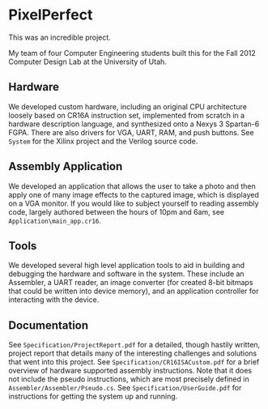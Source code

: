 PixelPerfect
============

This was an incredible project.

My team of four Computer Engineering students built this for the Fall 2012 Computer Design Lab at the University of Utah.

## Hardware
We developed custom hardware, including an original CPU architecture loosely based on CR16A instruction set, implemented from scratch in a hardware description language, and synthesized onto a Nexys 3 Spartan-6 FGPA. There are also drivers for VGA, UART, RAM, and push buttons. See `System` for the Xilinx project and the Verilog source code. 

## Assembly Application
We developed an application that allows the user to take a photo and then apply one of many image effects to the captured image, which is displayed on a VGA monitor. If you would like to subject yourself to reading assembly code, largely authored between the hours of 10pm and 6am, see `Application\main_app.cr16`.

## Tools
We developed several high level application tools to aid in building and debugging the hardware and software in the system. These include an Assembler, a UART reader, an image converter (for created 8-bit bitmaps that could be written into device memory), and an application controller for interacting with the device.

## Documentation
See `Specification/ProjectReport.pdf` for a detailed, though hastily written, project report that details many of the interesting challenges and solutions that went into this project.
See `Specification/CR16ISACustom.pdf` for a brief overview of hardware supported assembly instructions. Note that it does not include the pseudo instructions, which are most precisely defined in `Assembler/Assembler/Pseudo.cs`.
See `Specification/UserGuide.pdf` for instructions for getting the system up and running.


